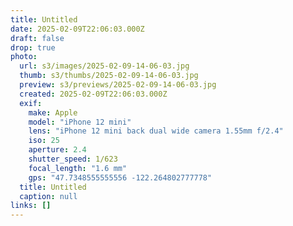 ```yaml
---
title: Untitled
date: 2025-02-09T22:06:03.000Z
draft: false
drop: true
photo:
  url: s3/images/2025-02-09-14-06-03.jpg
  thumb: s3/thumbs/2025-02-09-14-06-03.jpg
  preview: s3/previews/2025-02-09-14-06-03.jpg
  created: 2025-02-09T22:06:03.000Z
  exif:
    make: Apple
    model: "iPhone 12 mini"
    lens: "iPhone 12 mini back dual wide camera 1.55mm f/2.4"
    iso: 25
    aperture: 2.4
    shutter_speed: 1/623
    focal_length: "1.6 mm"
    gps: "47.7348555555556 -122.264802777778"
  title: Untitled
  caption: null
links: []
---
```

